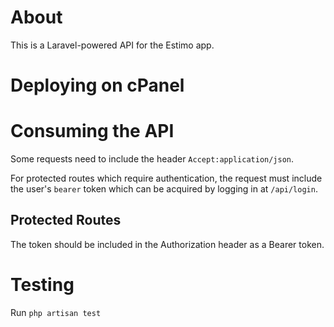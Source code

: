 # About

This is a Laravel-powered API for the Estimo app.

# Deploying on cPanel


# Consuming the API

Some requests need to include the header `Accept:application/json`.

For protected routes which require authentication, the request must include the user's `bearer` token which can be acquired by logging in at `/api/login`.

## Protected Routes

The token should be included in the Authorization header as a Bearer token.


# Testing

Run `php artisan test`